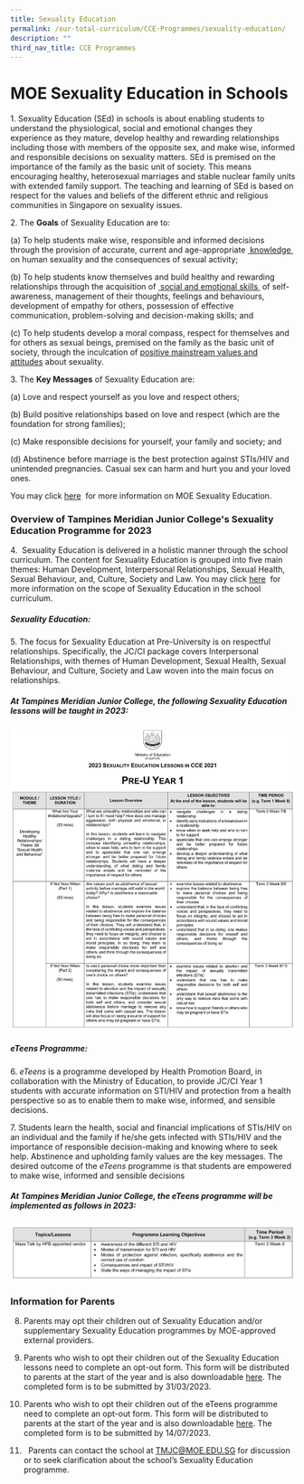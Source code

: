 ```yaml
---
title: Sexuality Education
permalink: /our-total-curriculum/CCE-Programmes/sexuality-education/
description: ""
third_nav_title: CCE Programmes
---
```

# MOE Sexuality Education in Schools

1. Sexuality Education (SEd) in schools is about enabling students to understand the physiological, social and emotional changes they experience as they mature, develop healthy and rewarding relationships including those with members of the opposite sex, and make wise, informed and responsible decisions on sexuality matters. SEd is premised on the importance of the family as the basic unit of society. This means encouraging healthy, heterosexual marriages and stable nuclear family units with extended family support. The teaching and learning of SEd is based on respect for the values and beliefs of the different ethnic and religious communities in Singapore on sexuality issues.  

2. The **Goals** of Sexuality Education are to:

(a) To help students make wise, responsible and informed decisions through the provision of accurate, current and age-appropriate <u> knowledge </u> on human sexuality and the consequences of sexual activity;

(b) To help students know themselves and build healthy and rewarding relationships through the acquisition of <u> social and emotional skills </u> of self-awareness, management of their thoughts, feelings and behaviours, development of empathy for others, possession of effective communication, problem-solving and decision-making skills; and

(c) To help students develop a moral compass, respect for themselves and for others as sexual beings, premised on the family as the basic unit of society, through the inculcation of <u>positive mainstream values and attitudes</u> about sexuality.   

3. The **Key Messages** of Sexuality Education are:

(a) Love and respect yourself as you love and respect others;

(b) Build positive relationships based on love and respect (which are the foundation for strong families);

(c) Make responsible decisions for yourself, your family and society; and

(d) Abstinence before marriage is the best protection against STIs/HIV and unintended pregnancies. Casual sex can harm and hurt you and your loved ones.  

You may click [here](https://go.gov.sg/moe-sexuality-education)  for more information on MOE Sexuality Education.    

### Overview of Tampines Meridian Junior College's Sexuality Education Programme for 2023

4.  Sexuality Education is delivered in a holistic manner through the school curriculum. The content for Sexuality Education is grouped into five main themes: Human Development, Interpersonal Relationships, Sexual Health, Sexual Behaviour, and, Culture, Society and Law. You may click [here](https://www.moe.gov.sg/programmes/sexuality-education/scope-and-teaching-approach)  for more information on the scope of Sexuality Education in the school curriculum.

##### Sexuality Education:

5. The focus for Sexuality Education at Pre-University is on respectful relationships. Specifically, the JC/CI package covers Interpersonal Relationships, with themes of Human Development, Sexual Health, Sexual Behaviour, and Culture, Society and Law woven into the main focus on relationships.  

##### At Tampines Meridian Junior College, the following Sexuality Education lessons will be taught in 2023:

![](/images/Our%20Total%20Curriculum/2%20Character%20and%20Citizenship/Sexuality%20Education/2023-CCE-SexualityEd_01.jpg)



##### _eTeens_ Programme:

6. _eTeens_ is a programme developed by Health Promotion Board, in collaboration with the Ministry of Education, to provide JC/CI Year 1 students with accurate information on STI/HIV and protection from a health perspective so as to enable them to make wise, informed, and sensible decisions.  

7. Students learn the health, social and financial implications of STIs/HIV on an individual and the family if he/she gets infected with STIs/HIV and the importance of responsible decision-making and knowing where to seek help. Abstinence and upholding family values are the key messages. The desired outcome of the _eTeens_ programme is that students are empowered to make wise, informed and sensible decisions

##### At Tampines Meridian Junior College, the _eTeens_ programme will be implemented as follows in 2023:

![](/images/Our%20Total%20Curriculum/2%20Character%20and%20Citizenship/Sexuality%20Education/2023-CCE-SexualityEd_03.jpg)

### Information for Parents

8. Parents may opt their children out of Sexuality Education and/or supplementary Sexuality Education programmes by MOE-approved external providers. 

9. Parents who wish to opt their children out of the Sexuality Education lessons need to complete an opt-out form. This form will be distributed to parents at the start of the year and is also downloadable [here](/files/Our%20Total%20Curriculum/Character%20Citizenship%20Progs/Sexuality%20Education/2023/Parent%20Opt%20Out%20Form%202023%20(Annex%20A).pdf). The completed form is to be submitted by 31/03/2023. 

10. Parents who wish to opt their children out of the eTeens programme need to complete an opt-out form. This form will be distributed to parents at the start of the year and is also downloadable [here](/files/Our%20Total%20Curriculum/Character%20Citizenship%20Progs/Sexuality%20Education/2023/Parent%20eTeens%20Opt%20Out%20Form%202023%20(Annex%20B).pdf). The completed form is to be submitted by 14/07/2023.

11.   Parents can contact the school at [TMJC@MOE.EDU.SG](mailto:TMJC@MOE.EDU.SG) for discussion or to seek clarification about the school’s Sexuality Education programme.